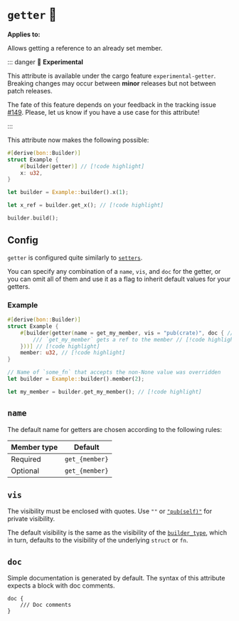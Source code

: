 # `getter` :microscope:

**Applies to:** <Badge type="warning" text="struct fields"/> <Badge type="warning" text="function arguments"/> <Badge type="warning" text="method arguments"/>

Allows getting a reference to an already set member.

::: danger 🔬 **Experimental**

This attribute is available under the cargo feature `experimental-getter`. Breaking changes may occur between **minor** releases but not between patch releases.

The fate of this feature depends on your feedback in the tracking issue [#149](https://github.com/elastio/bon/issues/221). Please, let us know if you have a use case for this attribute!

:::

This attribute now makes the following possible:

```rust
#[derive(bon::Builder)]
struct Example {
    #[builder(getter)] // [!code highlight]
    x: u32,
}

let builder = Example::builder().x(1);

let x_ref = builder.get_x(); // [!code highlight]

builder.build();
```

## Config

`getter` is configured quite similarly to [`setters`](./setters).

You can specify any combination of a `name`, `vis`, and `doc` for the getter, or you can omit all of them and use it as a flag to inherit default values for your getters.

### Example

```rust
#[derive(bon::Builder)]
struct Example {
    #[builder(getter(name = get_my_member, vis = "pub(crate)", doc { // [!code highlight]
        /// `get_my_member` gets a ref to the member // [!code highlight]
    }))] // [!code highlight]
    member: u32, // [!code highlight]
}

// Name of `some_fn` that accepts the non-None value was overridden
let builder = Example::builder().member(2);

let my_member = builder.get_my_member(); // [!code highlight]
```

## `name`

The default name for getters are chosen according to the following rules:

| Member type | Default        |
| ----------- | -------------- |
| Required    | `get_{member}` |
| Optional    | `get_{member}` |

## `vis`

The visibility must be enclosed with quotes. Use `""` or [`"pub(self)"`](https://doc.rust-lang.org/reference/visibility-and-privacy.html#pubin-path-pubcrate-pubsuper-and-pubself) for private visibility.

The default visibility is the same as the visibility of the [`builder_type`](../top-level/builder_type#vis), which in turn, defaults to the visibility of the underlying `struct` or `fn`.

## `doc`

Simple documentation is generated by default. The syntax of this attribute expects a block with doc comments.

```attr
doc {
    /// Doc comments
}
```
